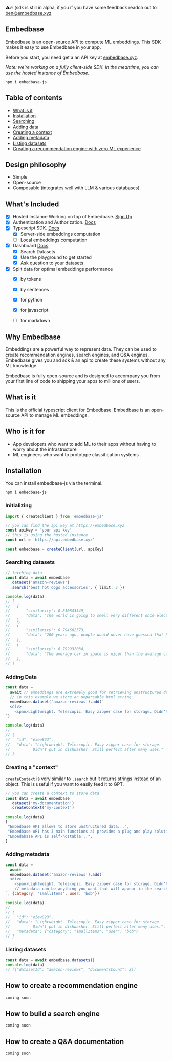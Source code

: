 ⚠️🔥 (sdk is still in alpha, if you if you have some feedback readch out to [ben@embedbase.xyz](mailto:ben@embedbase.xyz)

## Embedbase

Embedbase is an open-source API to compute ML embeddings. This SDK makes it easy to use Embedbase in your app.


Before you start, you need get a an API key at [embedbase.xyz](https://embedbase.xyz).

*Note: we're working on a fully client-side SDK. In the meantime, you can use the hosted instance of Embedbase.*


```
npm i embedbase-js
```

## Table of contents

- [What is it](#what-is-it)
- [Installation](#installation)
- [Searching](#fetching-embeddings)
- [Adding data](#adding-data)
- [Creating a context](#creating-a-context)
- [Adding metadata](#adding-metadata)
- [Listing datasets](#listing-datasets)
- [Creating a recommendation engine with zero ML experience](#how-to-create-a-reccomendation-engine)

## Design philosophy

- Simple
- Open-source
- Composable (integrates well with LLM & various databases)

## What's Included

- [x] Hosted Instance Working on top of Embedbase. [Sign Up](https://embedbase.xyz)
- [x] Authentication and Authorization. [Docs](https://docs.embedbase.xyz/auth)
- [x] Typescript SDK. [Docs](https://docs.embedbase.xyz/sdk)
  - [x] Server-side embeddings computation
  - [ ] Local embeddings computation
- [x] Dashboard [Docs](https://docs.embedbase.xyz/dashboard)
  - [x] Search Datasets
  - [x] Use the playground to get started
  - [x] Ask question to your datasets
- [x] Split data for optimal embeddings performance
  - [x] by tokens
  - [x] by sentences
  - [x] for python
  - [x] for javascript
  - [ ] for markdown


## Why Embedbase

Embeddings are a powerful way to represent data. They can be used to create recommendation engines, search engines, and Q&A engines. Embedbase gives you and sdk & an api to create these systems without any ML knowledge.

Embedbase is fully open-source and is designed to accompany you from your first line of code to shipping your apps to millions of users.

## What is it

This is the official typescript client for Embedbase. Embedbase is an open-source API to manage ML embeddings.

## Who is it for

- App developers who want to add ML to their apps without having to worry about the infrastructure
- ML engineers who want to prototype classification systems

## Installation

You can install embedbase-js via the terminal.

```
npm i embedbase-js
```

### Initializing

```ts
import { createClient } from 'embedbase-js'

// you can find the api key at https://embedbase.xyz
const apiKey = 'your api key'
// this is using the hosted instance
const url = 'https://api.embedbase.xyz'

const embedbase = createClient(url, apiKey)
```

### Searching datasets

```ts
// fetching data
const data = await embedbase
  .dataset('amazon-reviews')
  .search('best hot dogs accessories', { limit: 3 })

console.log(data)
// [
//   {
//       "similarity": 0.810843349,
//       "data": "The world is going to smell very different once electric      vehicles become commonplace"
//   },
//   {
//       "similarity": 0.794602573,
//       "data": "200 years ago, people would never have guessed that humans in the future would communicate by silently tapping on glass"
//   },
//   {
//       "similarity": 0.792932034,
//       "data": "The average car in space is nicer than the average car on Earth"
//   },
// ]
```

### Adding Data

```js
const data =
  await // embeddings are extremely good for retrieving unstructured data
  // in this example we store an unparsable html string
  embedbase.dataset('amazon-reviews').add(`
  <div>
    <span>Lightweight. Telescopic. Easy zipper case for storage. Didn't put in dishwasher. Still perfect after many uses.</span>
`)

console.log(data)
//
// {
//   "id": "eiew823",
//   "data": "Lightweight. Telescopic. Easy zipper case for storage.
//          Didn't put in dishwasher. Still perfect after many uses."
// }
```

### Creating a "context"

`createContext` is very similar to `.search` but it returns strings instead of an object. This is useful if you want to easily feed it to GPT.

```js
// you can create a context to store data
const data = await embedbase
  .dataset('my-documentation')
  .createContext('my-context')

console.log(data)
[
 "Embedbase API allows to store unstructured data...",
 "Embedbase API has 3 main functions a) provides a plug and play solution to store embeddings b) makes it easy to connect to get the right data into llms c)..",
 "Embedabase API is self-hostable...",
]
```

### Adding metadata

```js
const data =
  await
  embedbase.dataset('amazon-reviews').add(`
  <div>
    <span>Lightweight. Telescopic. Easy zipper case for storage. Didn't put in dishwasher. Still perfect after many uses.</span>
    // metadata can be anything you want that will appear in the search results later
`, {category: 'smallItems', user: 'bob'})

console.log(data)
//
// {
//   "id": "eiew823",
//   "data": "Lightweight. Telescopic. Easy zipper case for storage.
//          Didn't put in dishwasher. Still perfect after many uses.",
//   "metadata": {"category": "smallItems", "user": "bob"}
// }
```


### Listing datasets

```js
const data = await embedbase.datasets()
console.log(data)
// [{"datasetId": "amazon-reviews", "documentsCount": 2}]
```


## How to create a recommendation engine

```js
coming soon
```

## How to build a search engine

```js
coming soon
```

## How to create a Q&A documentation

```js
coming soon
```
